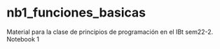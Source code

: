 # nb1_funciones_basicas
Material para la clase de principios de programación en el IBt sem22-2.
Notebook 1
